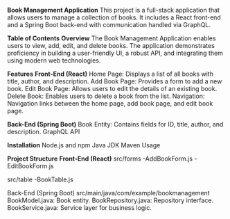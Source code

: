 **Book Management Application**
This project is a full-stack application that allows users to manage a collection of books. It includes a React front-end and a Spring Boot back-end with communication handled via GraphQL.

**Table of Contents**
**Overview**
The Book Management Application enables users to view, add, edit, and delete books. The application demonstrates proficiency in building a user-friendly UI, a robust API, and integrating them using modern web technologies.

**Features**
**Front-End (React)**
Home Page: Displays a list of all books with title, author, and description.
Add Book Page: Provides a form to add a new book.
Edit Book Page: Allows users to edit the details of an existing book.
Delete Book: Enables users to delete a book from the list.
Navigation: Navigation links between the home page, add book page, and edit book page.

**Back-End (Spring Boot)**
Book Entity: Contains fields for ID, title, author, and description.
GraphQL API

**Installation**
Node.js and npm
Java JDK
Maven
Usage

**Project Structure**
**Front-End (React)**
src/forms
-AddBookForm.js
-EditBookForm.js

src/table
-BookTable.js

Back-End (Spring Boot)
src/main/java/com/example/bookmanagement
BookModel.java: Book entity.
BookRepository.java: Repository interface.
BookService.java: Service layer for business logic.

